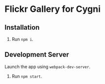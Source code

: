# Flickr Gallery for Cygni

## Installation
1. Run `npm i`.

## Development Server
Launch the app using `webpack-dev-server`.
1. Run `npm start`.


